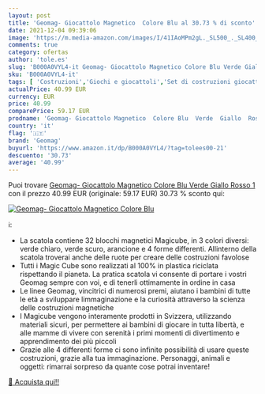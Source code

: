 ```yaml
---
layout: post
title: 'Geomag- Giocattolo Magnetico  Colore Blu al 30.73 % di sconto'
date: 2021-12-04 09:39:06
image: 'https://m.media-amazon.com/images/I/41IAoMPm2gL._SL500_._SL400_.jpg'
comments: true
category: ofertas
author: 'tole.es'
slug: 'B000A0VYL4-it Geomag- Giocattolo Magnetico Colore Blu Verde Giallo Rosso 1'
sku: 'B000A0VYL4-it'
tags: [ 'Costruzioni','Giochi e giocattoli','Set di costruzioni giocattolo','geomag', ]
actualPrice: 40.99 EUR
currency: EUR
price: 40.99
comparePrice: 59.17 EUR
prodname: 'Geomag- Giocattolo Magnetico  Colore Blu  Verde  Giallo  Rosso  1'
country: 'it'
flag: '🇮🇹'
brand: 'Geomag'
buyurl: 'https://www.amazon.it/dp/B000A0VYL4/?tag=tolees00-21'
descuento: '30.73'
average: '40.99'
---
```


Puoi trovare [Geomag- Giocattolo Magnetico  Colore Blu  Verde  Giallo  Rosso  1](https://www.amazon.it/dp/B000A0VYL4/?tag=tolees00-21) con il prezzo 40.99 EUR (originale: 59.17 EUR) 30.73 % sconto qui:

[![Geomag- Giocattolo Magnetico  Colore Blu](https://m.media-amazon.com/images/I/41IAoMPm2gL._SL500_._SL400_.jpg)](https://www.amazon.it/dp/B000A0VYL4/?tag=tolees00-21)

ℹ️:

- La scatola contiene 32 blocchi magnetici Magicube, in 3 colori diversi: verde chiaro, verde scuro, arancione e 4 forme differenti. Allinterno della scatola troverai anche delle ruote per creare delle costruzioni favolose
- Tutti i Magic Cube sono realizzati al 100% in plastica riciclata rispettando il pianeta. La pratica scatola vi consente di portare i vostri Geomag sempre con voi, e di tenerli ottimamente in ordine in casa
- Le linee Geomag, vincitrici di numerosi premi, aiutano i bambini di tutte le età a sviluppare limmaginazione e la curiosità attraverso la scienza delle costruzioni magnetiche
- I Magicube vengono interamente prodotti in Svizzera, utilizzando materiali sicuri, per permettere ai bambini di giocare in tutta libertà, e alle mamme di vivere con serenità i primi momenti di divertimento e apprendimento dei più piccoli
- Grazie alle 4 differenti forme ci sono infinite possibilità di usare queste costruzioni, grazie alla tua immaginazione. Personaggi, animali e oggetti: rimarrai sorpreso da quante cose potrai inventare!

[🛒 Acquista qui!!](https://www.amazon.it/dp/B000A0VYL4/?tag=tolees00-21)

